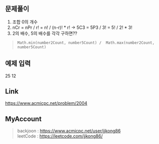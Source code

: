 ## 문제풀이
 1. 조합 0의 개수
 2. nCr = nPr / r! = n! / (n-r)! * r! -> 5C3 = 5P3 / 3! = 5! / 2! * 3!
 3. 2의 배수, 5의 배수를 각각 구하면??
 
> ```
> Math.min(number2Count, number5Count) /  Math.max(number2Count, number5Count)
> ```

## 예제 입력
25 12

## Link
https://www.acmicpc.net/problem/2004

## MyAccount

> backjoon : <https://www.acmicpc.net/user/jjkong86>  
> leetCode : <https://leetcode.com/jjkong86/>
